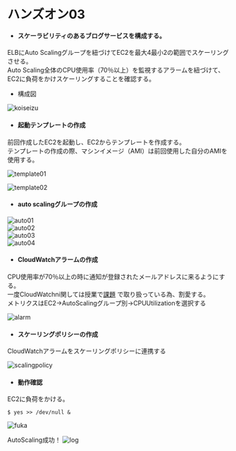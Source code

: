 # ハンズオン03  
- #### スケーラビリティのあるブログサービスを構成する。   
ELBにAuto Scalingグループを紐づけてEC2を最大4最小2の範囲でスケーリングさせる。  
Auto Scaling全体のCPU使用率（70％以上）を監視するアラームを紐づけて、EC2に負荷をかけスケーリングすることを確認する。  

- 構成図  

![koiseizu](./img03/) 

- #### 起動テンプレートの作成  
前回作成したEC2を起動し、EC2からテンプレートを作成する。  
テンプレートの作成の際、マシンイメージ（AMI）は前回使用した自分のAMIを使用する。  

![template01](./img03/template.png)  

![template02](./img03/template2.png)  

- #### auto scalingグループの作成  

![auto01](./img03/auto1.png)  
![auto02](./img03/auto2.png)  
![auto03](./img03/auto3.png)  
![auto04](./img03/auto4.png)  

- #### CloudWatchアラームの作成  
CPU使用率が70％以上の時に通知が登録されたメールアドレスに来るようにする。  
一度CloudWatchni関しては授業で[課題](https://github.com/shio0727/Kadaiyou/blob/main/lecture06/lecture06.md)
で取り扱っている為、割愛する。  
メトリクスはEC2→AutoScalingグループ別→CPUUtilizationを選択する  

![alarm](./img03/alarm.png)   

- #### スケーリングポリシーの作成  
CloudWatchアラームをスケーリングポリシーに連携する

![scalingpolicy](./img03/scalingpolicy.png)  

- #### 動作確認  
EC2に負荷をかける。 

```bash:title  
$ yes >> /dev/null &  
```  
![fuka](./img03/fuka.png) 

AutoScaling成功！
![log](./img03/EC2tuikalog.png)  





